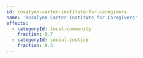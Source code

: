 ```yaml
---
id: rosalynn-carter-institute-for-caregivers
name: 'Rosalynn Carter Institute for Caregivers'
effects:
  - categoryId: local-community
    fraction: 0.7
  - categoryId: social-justice
    fraction: 0.3
---
```

